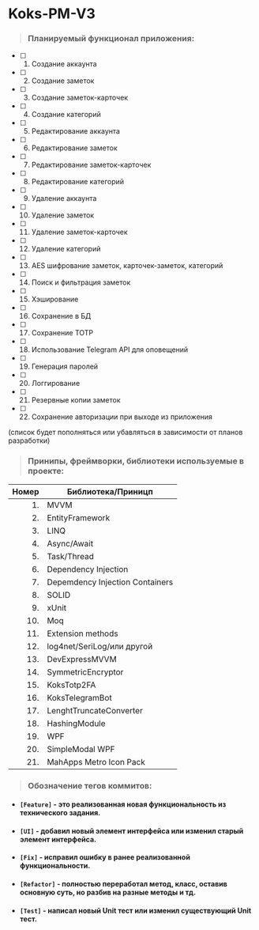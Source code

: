 # Koks-PM-V3
> ### Планируемый функционал приложения:
- [ ] 1. Создание аккаунта
- [ ] 2. Создание заметок
- [ ] 3. Создание заметок-карточек
- [ ] 4. Создание категорий
- [ ] 5. Редактирование аккаунта
- [ ] 6. Редактирование заметок
- [ ] 7. Редактирование заметок-карточек
- [ ] 8. Редактирование категорий
- [ ] 9. Удаление аккаунта
- [ ] 10. Удаление заметок
- [ ] 11. Удаление заметок-карточек
- [ ] 12. Удаление категорий
- [ ] 13. AES шифрование заметок, карточек-заметок, категорий
- [ ] 14. Поиск и фильтрация заметок
- [ ] 15. Хэширование
- [ ] 16. Сохранение в БД
- [ ] 17. Сохранение TOTP
- [ ] 18. Использование Telegram API для оповещений
- [ ] 19. Генерация паролей
- [ ] 20. Логгирование
- [ ] 21. Резервные копии заметок
- [ ] 22. Сохранение авторизации при выходе из приложения

(список будет пополняться или убавляться в зависимости от планов разработки)

> ### Принипы, фреймворки, библиотеки используемые в проекте:

| Номер | Библиотека/Приницп |
|--------:|-|
|1.| MVVM |
|2.| EntityFramework |
|3.| LINQ |
|4.| Async/Await |
|5.| Task/Thread |
|6.| Dependency Injection |
|7.| Depemdency Injection Containers |
|8.| SOLID |
|9.| xUnit |
|10.| Moq |
|11.| Extension methods |
|12.| log4net/SeriLog/или другой |
|13.| DevExpressMVVM |
|14.| SymmetricEncryptor |
|15.| KoksTotp2FA |
|16.| KoksTelegramBot |
|17.| LenghtTruncateConverter |
|18.| HashingModule |
|19.| WPF |
|20.| SimpleModal WPF |
|21.| MahApps Metro Icon Pack |


> ### Обозначение тегов коммитов:
* #### `[Feature]` -  это реализованная новая функциональность из технического задания.
* #### `[UI]` - добавил новый элемент интерфейса или изменил старый элемент интерфейса.
* #### `[Fix]` - исправил ошибку в ранее реализованной функциональности.
* #### `[Refactor]` - полностью переработал метод, класс, оставив основную суть, но разбив на разные методы и тд.
* #### `[Test]` - написал новый Unit тест или изменил существующий Unit тест.

